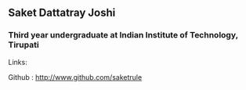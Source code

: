 ## Saket Dattatray Joshi
### Third year undergraduate at Indian Institute of Technology, Tirupati

Links:

Github : http://www.github.com/saketrule
